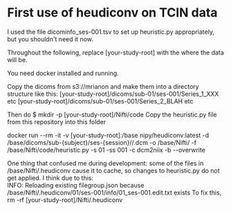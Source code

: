 # First use of heudiconv on TCIN data

I used the file dicominfo_ses-001.tsv to set up heuristic.py appropriately, but you shouldn't need it now.

Throughout the following, replace [your-study-root] with the where the data will be.

You need docker installed and running.

Copy the dicoms from s3://mrianon and make them into a directory structure like this:
[your-study-root]/dicoms/sub-01/ses-001/Series_1_XXX etc
[your-study-root]/dicoms/sub-01/ses-001/Series_2_BLAH etc

Then do
$ mkdir -p [your-study-root]/Nifti/code
Copy the heuristic.py file from this repository into this folder

docker run --rm -it -v [your-study-root]:/base nipy/heudiconv:latest -d /base/dicoms/sub-{subject}/ses-{session}//.dcm -o /base/Nifti/ -f /base/Nifti/code/heuristic.py -s 01 -ss 001 -c dcm2niix -b --overwrite
 
 
One thing that confused me during development: some of the files in /base/Nifti/.heudiconv cause it to cache, so changes to heuristic.py do not get applied. I think due to this:  
  INFO: Reloading existing filegroup.json because /base/Nifti/.heudiconv/01/ses-001/info/01_ses-001.edit.txt exists
To fix this, rm -rf [your-study-root]/Nifti/.heudiconv
